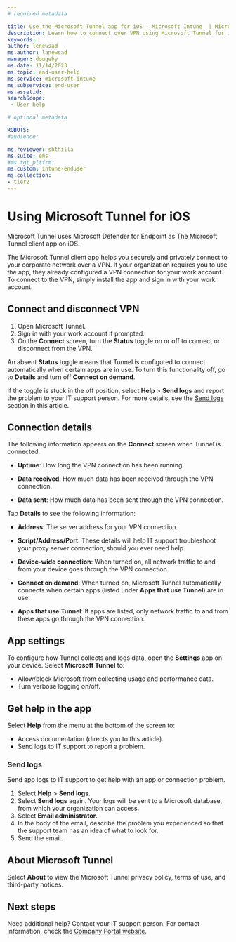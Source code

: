 ```yaml
---
# required metadata

title: Use the Microsoft Tunnel app for iOS - Microsoft Intune  | Microsoft Docs
description: Learn how to connect over VPN using Microsoft Tunnel for iOS.
keywords:
author: lenewsad
ms.author: lanewsad
manager: dougeby
ms.date: 11/14/2023
ms.topic: end-user-help
ms.service: microsoft-intune
ms.subservice: end-user
ms.assetid: 
searchScope:
 - User help

# optional metadata

ROBOTS:  
#audience:

ms.reviewer: shthilla
ms.suite: ems
#ms.tgt_pltfrm:
ms.custom: intune-enduser
ms.collection:
- tier2
---
```



# Using Microsoft Tunnel for iOS  

Microsoft Tunnel uses Microsoft Defender for Endpoint as The Microsoft Tunnel client app on iOS.

The Microsoft Tunnel client app helps you securely and privately connect to your corporate network over a VPN. If your organization requires you to use the app, they already configured a VPN connection for your work account. To connect to the VPN, simply install the app and sign in with your work account.

## Connect and disconnect VPN

1. Open Microsoft Tunnel.
2. Sign in with your work account if prompted.
3. On the **Connect** screen, turn the **Status** toggle on or off to connect or disconnect from the VPN.

An absent **Status** toggle means that Tunnel is configured to connect automatically when certain apps are in use. To turn this functionality off, go to **Details** and turn off **Connect on demand**.

If the toggle is stuck in the off position, select **Help** > **Send logs** and report the problem to your IT support person. For more details, see the [Send logs](use-microsoft-tunnel-ios.md#send-logs) section in this article.

## Connection details

The following information appears on the **Connect** screen when Tunnel is connected.

* **Uptime**: How long the VPN connection has been running.

* **Data received**: How much data has been received through the VPN connection.

* **Data sent**: How much data has been sent through the VPN connection.

Tap **Details** to see the following information:

* **Address**: The server address for your VPN connection.

* **Script/Address/Port**: These details will help IT support troubleshoot your proxy server connection, should you ever need help.

* **Device-wide connection**: When turned on, all network traffic to and from your device goes through the VPN connection.

* **Connect on demand**: When turned on, Microsoft Tunnel automatically connects when certain apps (listed under **Apps that use Tunnel**) are in use.

* **Apps that use Tunnel**: If apps are listed, only network traffic to and from these apps go through the VPN connection.

## App settings

To configure how Tunnel collects and logs data, open the **Settings** app on your device. Select **Microsoft Tunnel** to:

* Allow/block Microsoft from collecting usage and performance data.
* Turn verbose logging on/off.

## Get help in the app

Select **Help** from the menu at the bottom of the screen to:

* Access documentation (directs you to this article).
* Send logs to IT support to report a problem.

### Send logs

Send app logs to IT support to get help with an app or connection problem.

1. Select **Help** > **Send logs**.
2. Select **Send logs** again. Your logs will be sent to a Microsoft database, from which your organization can access.
3. Select **Email administrator**.
4. In the body of the email, describe the problem you experienced so that the support team has an idea of what to look for.
5. Send the email.

## About Microsoft Tunnel

Select **About** to view the Microsoft Tunnel privacy policy, terms of use, and third-party notices.

## Next steps

Need additional help? Contact your IT support person. For contact information, check the [Company Portal website](https://go.microsoft.com/fwlink/?linkid=2010980).
